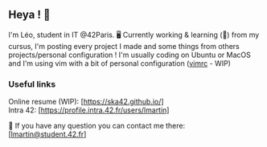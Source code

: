 ## Heya ! 👋

I'm Léo, student in IT @42Paris. 🖥
Currently working & learning (🌱) from my cursus, I'm posting every project I made and some things from others projects/personal configuration ! I'm usually coding on Ubuntu or MacOS and I'm using vim with a bit of personal configuration ([vimrc](https://github.com/ska42/.vimrc) - WIP)

### Useful links
Online resume (WIP): [https://ska42.github.io/]
<br/>Intra 42: [https://profile.intra.42.fr/users/lmartin]

💬 If you have any question you can contact me there:
<br/>[lmartin@student.42.fr]
